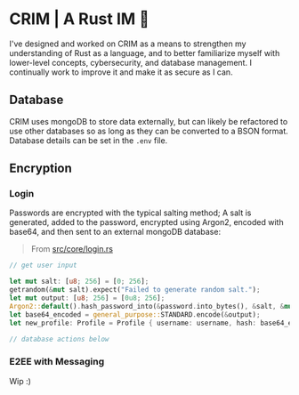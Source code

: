# CRIM | A Rust IM 🦀
I've designed and worked on CRIM as a means to strengthen my understanding of Rust as a language, and to better familiarize myself with lower-level concepts, cybersecurity, and database management. I continually work to improve it and make it as secure as I can.

## Database
CRIM uses mongoDB to store data externally, but can likely be refactored to use other databases so as long as they can be converted to a BSON format. Database details can be set in the `.env` file.

## Encryption
### Login
Passwords are encrypted with the typical salting method; A salt is generated, added to the password, encrypted using Argon2, encoded with base64, and then sent to an external mongoDB database:
> From [src/core/login.rs](login.rs)
```rust
// get user input

let mut salt: [u8; 256] = [0; 256];
getrandom(&mut salt).expect("Failed to generate random salt.");
let mut output: [u8; 256] = [0u8; 256];
Argon2::default().hash_password_into(&password.into_bytes(), &salt, &mut output).expect("failed to hash password");
let base64_encoded = general_purpose::STANDARD.encode(&output);
let new_profile: Profile = Profile { username: username, hash: base64_encoded, salt: salt.to_vec() };

// database actions below
```

### E2EE with Messaging
Wip :)
